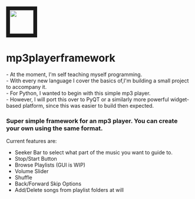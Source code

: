 <p>
<img src="https://cdn.iconscout.com/icon/free/png-256/free-python-2-226051.png" width="64" height="64" border="10"/>
</p>
<h1>
mp3playerframework
</h1>
 <p>
  - At the moment, I'm self teaching myself programming. <br>
  - With every new language I cover the basics of,I'm building a small project to accompany it. <br>
  - For Python, I wanted to begin with this simple mp3 player. <br>
  - However, I will port this over to PyQT or a similarly more powerful widget-based platform, since this was easier to 
    build then expected. 
 </p>
 </h1>
  <h3>Super simple framework for an mp3 player. You can create your own using the same format.</h3>
  Current features are:
    <ul>
     <li>Seeker Bar to select what part of the music you want to guide to.</li>
    <li>Stop/Start Button</li>
    <li>Browse Playlists (GUI is WIP)</li>
    <li>Volume Slider</li>
    <li>Shuffle</li>
    <li>Back/Forward Skip Options</li>
    <li>Add/Delete songs from playlist folders at will</li>
    </ul>
